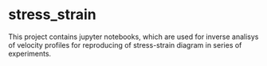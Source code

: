 # stress_strain
This project contains jupyter notebooks, which are used for inverse analisys of  velocity profiles for reproducing of stress-strain diagram in series of experiments.
